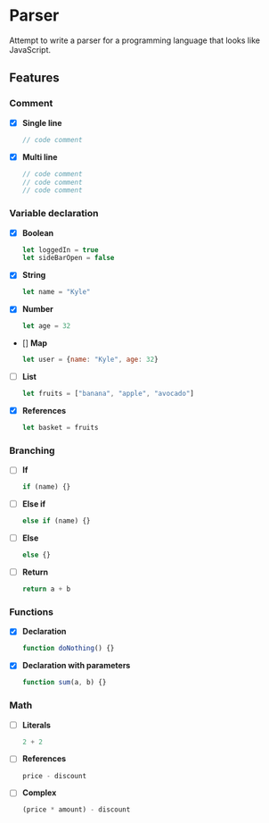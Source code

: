 # Parser
Attempt to write a parser for a programming language that looks like JavaScript.  

## Features
### Comment
- [x] **Single line**
    ```js
    // code comment
    ```
- [x] **Multi line**
    ```js
    // code comment
    // code comment
    // code comment
    ```
### Variable declaration
- [x] **Boolean**
    ```js
    let loggedIn = true
    let sideBarOpen = false
    ```
- [x] **String**
    ```js
    let name = "Kyle"
    ```
- [x] **Number**
    ```js
    let age = 32
    ```
- [] **Map**
    ```js
    let user = {name: "Kyle", age: 32}
    ```
- [ ] **List**
    ```js
    let fruits = ["banana", "apple", "avocado"]
    ```
- [x] **References**
    ```js
    let basket = fruits
    ```
### Branching
- [ ] **If**
  ```js
  if (name) {}
  ```
- [ ] **Else if**
  ```js
  else if (name) {}
  ```
- [ ] **Else**
  ```js
  else {}
  ```
- [ ] **Return**
  ```js
  return a + b
  ```

### Functions
- [x] **Declaration**
  ```js
  function doNothing() {}
  ```

- [x] **Declaration with parameters**
  ```js
  function sum(a, b) {}
  ```

### Math
- [ ] **Literals**
  ```js
  2 + 2
  ```
- [ ] **References**
  ```js
  price - discount
  ```
- [ ] **Complex**
  ```js
  (price * amount) - discount
  ```